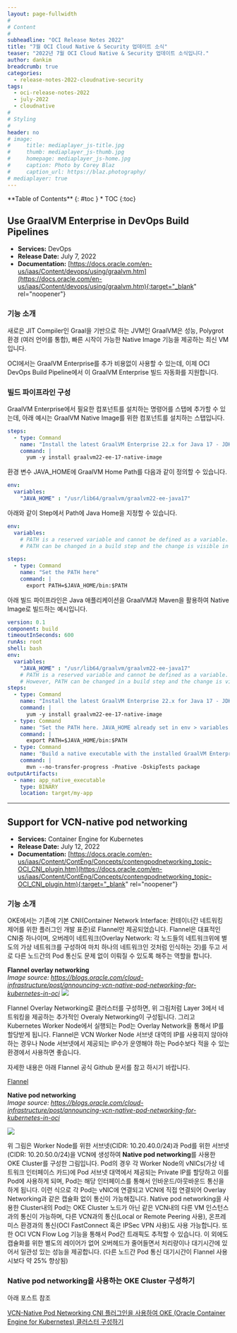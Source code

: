 ```yaml
---
layout: page-fullwidth
#
# Content
#
subheadline: "OCI Release Notes 2022"
title: "7월 OCI Cloud Native & Security 업데이트 소식"
teaser: "2022년 7월 OCI Cloud Native & Security 업데이트 소식입니다."
author: dankim
breadcrumb: true
categories:
  - release-notes-2022-cloudnative-security
tags:
  - oci-release-notes-2022
  - july-2022
  - cloudnative
#
# Styling
#
header: no
# image:
#     title: mediaplayer_js-title.jpg
#     thumb: mediaplayer_js-thumb.jpg
#     homepage: mediaplayer_js-home.jpg
#     caption: Photo by Corey Blaz
#     caption_url: https://blaz.photography/
# mediaplayer: true
---
```


<div class="panel radius" markdown="1">
**Table of Contents**
{: #toc }
*  TOC
{:toc}
</div>

## Use GraalVM Enterprise in DevOps Build Pipelines
* **Services:** DevOps
* **Release Date:** July 7, 2022
* **Documentation:** [https://docs.oracle.com/en-us/iaas/Content/devops/using/graalvm.htm](https://docs.oracle.com/en-us/iaas/Content/devops/using/graalvm.htm){:target="_blank" rel="noopener"} 

### 기능 소개
새로은 JIT Compiler인 Graal을 기반으로 하는 JVM인 GraalVM은 성능, Polygrot 환경 (여러 언어를 통합), 빠른 시작이 가능한 Native Image 기능을 제공하는 최신 VM입니다.

OCI에서는 GraalVM Enterprise를 추가 비용없이 사용할 수 있는데, 이제 OCI DevOps Build Pipeline에서 이 GraalVM Enterprise 빌드 자동화를 지원합니다.

### 빌드 파이프라인 구성
GraalVM Enterprise에서 필요한 컴포넌트를 설치하는 명령어를 스탭에 추가할 수 있는데, 아래 예시는 GraalVM Native Image를 위한 컴포넌트를 설치하는 스탭입니다.

```yml
steps:
  - type: Command
    name: "Install the latest GraalVM Enterprise 22.x for Java 17 - JDK and Native Image"
    command: |
      yum -y install graalvm22-ee-17-native-image
```

환경 변수 JAVA_HOME에 GraalVM Home Path를 다음과 같이 정의할 수 있습니다.
```yml
env:
  variables:
    "JAVA_HOME" : "/usr/lib64/graalvm/graalvm22-ee-java17"
```

아래와 같이 Step에서 Path에 Java Home을 지정할 수 있습니다.
```yml
env:
  variables:
    # PATH is a reserved variable and cannot be defined as a variable.
    # PATH can be changed in a build step and the change is visible in subsequent steps.
 
steps:
  - type: Command
    name: "Set the PATH here"
    command: |
      export PATH=$JAVA_HOME/bin:$PATH
```

아래 빌드 파이프라인은 Java 애플리케이션을 GraalVM과 Maven을 활용하여 Native Image로 빌드하는 예시입니다.

```yml
version: 0.1
component: build
timeoutInSeconds: 600
runAs: root
shell: bash
env:
  variables:
    "JAVA_HOME" : "/usr/lib64/graalvm/graalvm22-ee-java17"
    # PATH is a reserved variable and cannot be defined as a variable.
    # However, PATH can be changed in a build step and the change is visible in subsequent steps.
steps:
  - type: Command
    name: "Install the latest GraalVM Enterprise 22.x for Java 17 - JDK and Native Image"
    command: |
      yum -y install graalvm22-ee-17-native-image
  - type: Command
    name: "Set the PATH here. JAVA_HOME already set in env > variables above."
    command: |
      export PATH=$JAVA_HOME/bin:$PATH
  - type: Command
    name: "Build a native executable with the installed GraalVM Enterprise 22.x for Java 17 - Native Image"
    command: |
      mvn --no-transfer-progress -Pnative -DskipTests package
outputArtifacts:
  - name: app_native_executable
    type: BINARY
    location: target/my-app
```
---

## Support for VCN-native pod networking
* **Services:** Container Engine for Kubernetes
* **Release Date:** July 12, 2022
* **Documentation:** [https://docs.oracle.com/en-us/iaas/Content/ContEng/Concepts/contengpodnetworking_topic-OCI_CNI_plugin.htm](https://docs.oracle.com/en-us/iaas/Content/ContEng/Concepts/contengpodnetworking_topic-OCI_CNI_plugin.htm){:target="_blank" rel="noopener"} 

### 기능 소개
OKE에서는 기존에 기본 CNI(Container Network Interface: 컨테이너간 네트워킹 제어를 위한 플러그인 개발 표준)로 Flannel만 제공되었습니다. Flannel은 대표적인 CNI중 하나이며, 오버레이 네트워크(Overlay Network: 각 노드들의 네트워크위에 별도의 가상 네트워크를 구성하여 마치 하나의 네트워크인 것처럼 인식하는 것)를 두고 서로 다른 노드간의 Pod 통신도 문제 없이 이뤄질 수 있도록 해주는 역할을 합니다.

**Flannel overlay networking**  
<cite>Image source: https://blogs.oracle.com/cloud-infrastructure/post/announcing-vcn-native-pod-networking-for-kubernetes-in-oci</cite>
![](https://blogs.oracle.com/content/published/api/v1.1/assets/CONT94FDF8973EA4486AB65E88CA4DF72114/Medium?cb=_cache_7675&format=jpg&channelToken=f7814d202b7d468686f50574164024ec)

Flannel Overlay Networking로 클러스터를 구성하면, 위 그림처럼 Layer 3에서 네트워킹을 제공하는 추가적인 Overaly Networking이 구성됩니다. 그리고 Kubernetes Worker Node에서 실행되는 Pod는 Overlay Network을 통해서 IP를 할당받게 됩니다. Flannel은 VCN Worker Node 서브넷 대역의 IP를 사용히지 않아야 하는 경우나 Node 서브넷에서 제공되는 IP수가 운영해야 하는 Pod수보다 적을 수 있는 환경에서 사용하면 좋습니다.

자세한 내용은 아래 Flannel 공식 Github 문서를 참고 하시기 바랍니다.

[Flannel](https://github.com/flannel-io/flannel)

**Native pod networking**  
<cite>Image source: https://blogs.oracle.com/cloud-infrastructure/post/announcing-vcn-native-pod-networking-for-kubernetes-in-oci</cite>

![](https://blogs.oracle.com/content/published/api/v1.1/assets/CONT78BF0A5D337F41A887531F7969A18FDE/Medium?cb=_cache_7675&format=jpg&channelToken=f7814d202b7d468686f50574164024ec)

위 그림은 Worker Node를 위한 서브넷(CIDR: 10.20.40.0/24)과 Pod를 위한 서브넷  (CIDR: 10.20.50.0/24)을 VCN에 생성하여 **Native pod networking**를 사용한 OKE Cluster를 구성한 그림입니다. Pod의 경우 각 Worker Node의 vNICs(가상 네트워크 인터페이스 카드)에 Pod 서브넷 대역에서 제공되는 Private IP를 할당하고 이를 Pod에 사용하게 되며, Pod는 해당 인터페이스를 통해서 인바운드/아웃바운드 통신을 하게 됩니다. 이런 식으로 각 Pod는 vNIC에 연결되고 VCN에 직접 연결되어 Overlay Networking과 같은 캡슐화 없이 통신이 가능해집니다. Native pod networking을 사용한 Cluster내의 Pod는 OKE Cluster 노드가 아닌 같은 VCN내의 다른 VM 인스턴스과의 통신이 가능하며, 다른 VCN과의 통신(Local or Remote Peering 사용), 온프레미스 환경과의 통신(OCI FastConnect 혹은 IPSec VPN 사용)도 사용 가능합니다. 또한 OCI VCN Flow Log 기능을 통해서 Pod간 트래픽도 추적할 수 있습니다. 이 외에도 캡슐화를 위한 별도의 레이어가 없어 오버헤드가 줄어들면서 처리량이나 대기시간에 있어서 일관성 있는 성능을 제공합니다. (다른 노드간 Pod 통신 대기시간이 Flannel 사용시보다 약 25% 향상됨)

### Native pod networking을 사용하는 OKE Cluster 구성하기
아래 포스트 참조

[VCN-Native Pod Networking CNI 플러그인을 사용하여 OKE (Oracle Container Engine for Kubernetes) 클러스터 구성하기](https://the-team-oasis.github.io/cloudnative/vcn-native-pod-networking-for-oke/)

